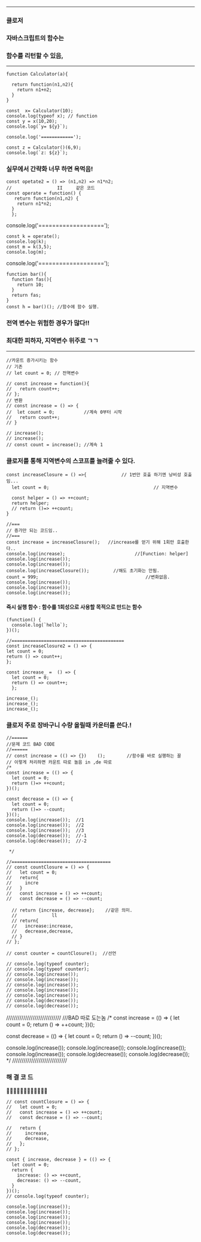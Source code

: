 
---
### 클로저

### 자바스크립트의 함수는
###  함수를 리턴할 수 있음,
---
```
function Calculator(a){

  return function(n1,n2){
    return n1+n2;
  }
}

const  x= Calculator(10);
console.log(typeof x); // function
const y = x(10,20);
console.log(`y= ${y}`);

console.log('============');

const z = Calculator()(6,9);
console.log(`z: ${z}`);
```
###  실무에서 간략화 너무 하면 욕먹음!
```
const opetate2 = () => (n1,n2) => n1*n2;
//                 II     같은 코드
const operate = function() {
   return function(n1,n2) {
    return n1*n2;
  }
  };
```
  console.log('===================');
```
const k = operate();
console.log(k);
const m = k(3,5);
console.log(m);
```
console.log('===================');
```
function bar(){
  function fas(){
    return 10;
  }
  return fas;
}
const h = bar()(); //함수에 함수 실행.
```



### 전역 변수는 위험한 경우가 많다!!
### 최대한 피하자, 지역변수 위주로 ㄱㄱ
---
```
//카운트 증가시키는 함수
// 기존 
// let count = 0; // 전역변수

// const increase = function(){
//   return count++;
// };
// 변환
// const increase = () => {
//  let count = 0;           //계속 0부터 시작
//   return count++;
// }

// increase();
// increase();
// const count = increase(); //계속 1
```
### 클로저를 통해 지역변수의 스코프를 늘려줄 수 있다.
```
const increaseClosure = () =>{             // 1번만 호출 하기엔 낭비성 호출임...
  let count = 0;                                       // 지역변수

  const helper = () => ++count;
  return helper;
  // return ()=> ++count;
}

//===
// 증가만 되는 코드임..
//===
const increase = increaseClosure();   //increase를 얻기 위해 1회만 호출한다..
console.log(increase);                          //[Function: helper]
console.log(increase());
console.log(increase());
console.log(increaseClosure());         //해도 초기화는 안됨.
count = 999;                                        //변화없음.
console.log(increase());
console.log(increase());
console.log(increase());
```
#### 즉시 실행 함수 : 함수를 1회성으로 사용할 목적으로 만드는 함수
```
(function() { 
  console.log(`hello`);
})();
```
```
//==========================================
const increaseClosure2 = () => {
let count = 0;
return () => count++;
};
```
```
const increase_ =  () => {
  let count = 0;
  return () => count++;
  };

increase_();
increase_();
increase_();
```



### 클로저 주로 장바구니 수량 올릴때 카운터를 쓴다.!
```
//======
//문제 코드 BAD CODE
//======
// const increase = (() => {})    ();        //함수를 바로 실행하는 꼴
// 이렇게 처리하면 카운트 따로 놀음 in ,de 따로 
/*
const increase = (() => {
  let count = 0;
  return ()=> ++count;
})(); 

const decrease = (() => {
  let count = 0;
  return ()=> --count;
})(); 
console.log(increase());  //1
console.log(increase());  //2
console.log(increase());  //3 
console.log(decrease());  //-1
console.log(decrease());  //-2

 */
 ```
```
//=====================================
// const countClosure = () => {
//   let count = 0;
//   return{
//     incre
//   }
//   const increase = () => ++count;
//   const decrease = () => --count;

  // return {increase, decrease};    //같은 의미.
  //             ll
  // return{
  //   increase:increase,
  //   decrease,decrease,
  // }
// };

// const counter = countClosure();  //선언

// console.log(typeof counter);
// console.log(typeof counter);
// console.log(increase());
// console.log(increase());
// console.log(increase());
// console.log(increase());
// console.log(increase());
// console.log(decrease());
// console.log(decrease());
```
/////////////////////////////
///BAD 따로 도는놈 
/*
const increase = (() => {
  let count = 0;
  return () => ++count;
})();

const decrease = (() => {
  let count = 0;
  return () => --count;
})();

console.log(increase());
console.log(increase());
console.log(increase());
console.log(increase());
console.log(decrease());
console.log(decrease());
*/
/////////////////////////////
 ### 해 결 코 드
🔻🔻🔻🔻🔻🔻🔻🔻🔻🔻🔻🔻

```
// const countClosure = () => {
//   let count = 0;
//   const increase = () => ++count;
//   const decrease = () => --count;

//   return {
//     increase,
//     decrease,
//   };
// };

const { increase, decrease } = (() => {
  let count = 0;
  return {
    increase: () => ++count,
    decrease: () => --count,
  }
})();
// console.log(typeof counter);

console.log(increase());
console.log(increase());
console.log(increase());
console.log(increase());
console.log(decrease());
console.log(decrease());
```